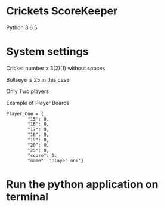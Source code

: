 # Crickets ScoreKeeper
Python 3.6.5
# System settings
Cricket number x 3(2)(1) without spaces

Bullseye is 25 in this case

Only Two players

Example of Player Boards

```
Player_One = {
        "15": 0,
        "16": 0,
        "17": 0,
        "18": 0,
        "19": 0,
        "20": 0,
        "25": 0,
        "score": 0,
        "name": 'player_one'} 
```
    
# Run the python application on terminal


